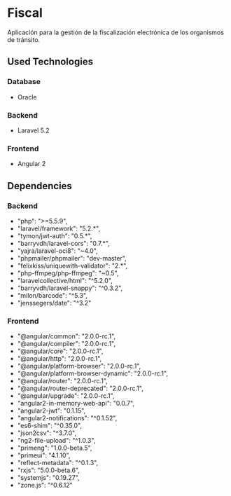 # Fiscal

Aplicación para la gestión de la fiscalización electrónica de los organismos de tránsito.

## Used Technologies

### Database

* Oracle

### Backend

* Laravel 5.2

### Frontend

* Angular 2

## Dependencies

### Backend

* "php": ">=5.5.9",
* "laravel/framework": "5.2.*",
* "tymon/jwt-auth": "0.5.*",
* "barryvdh/laravel-cors": "0.7.*",
* "yajra/laravel-oci8": "~4.0",
* "phpmailer/phpmailer": "dev-master",
* "felixkiss/uniquewith-validator": "2.*",
* "php-ffmpeg/php-ffmpeg": "~0.5",
* "laravelcollective/html": "^5.2.0",
* "barryvdh/laravel-snappy": "^0.3.2",
* "milon/barcode": "^5.3",
* "jenssegers/date": "^3.2"

### Frontend

* "@angular/common": "2.0.0-rc.1",
* "@angular/compiler": "2.0.0-rc.1",
* "@angular/core": "2.0.0-rc.1",
* "@angular/http": "2.0.0-rc.1",
* "@angular/platform-browser": "2.0.0-rc.1",
* "@angular/platform-browser-dynamic": "2.0.0-rc.1",
* "@angular/router": "2.0.0-rc.1",
* "@angular/router-deprecated": "2.0.0-rc.1",
* "@angular/upgrade": "2.0.0-rc.1",
* "angular2-in-memory-web-api": "0.0.7",
* "angular2-jwt": "0.1.15",
* "angular2-notifications": "^0.1.52",
* "es6-shim": "^0.35.0",
* "json2csv": "^3.7.0",
* "ng2-file-upload": "^1.0.3",
* "primeng": "1.0.0-beta.5",
* "primeui": "4.1.10",
* "reflect-metadata": "^0.1.3",
* "rxjs": "5.0.0-beta.6",
* "systemjs": "0.19.27",
* "zone.js": "^0.6.12"
